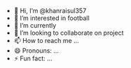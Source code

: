 - 👋 Hi, I’m @khanraisul357
- 👀 I’m interested in football
- 🌱 I’m currently 
- 💞️ I’m looking to collaborate on project 
- 📫 How to reach me ...
- 😄 Pronouns: ...
- ⚡ Fun fact: ...

<!---
khanraisul357/khanraisul357 is a ✨ special ✨ repository because its `README.md` (this file) appears on your GitHub profile.
You can click the Preview link to take a look at your changes.
--->
